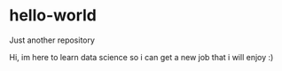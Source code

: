 # hello-world
Just another repository

Hi, im here to learn data science so i can get a new job that i will enjoy :)
